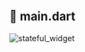 ## 📱 main.dart

![stateful_widget](https://github.com/space-cap/Dart-Flutter-study-blog/assets/169221883/8efc107c-4dd0-4060-8b71-e0f38c74047b)
